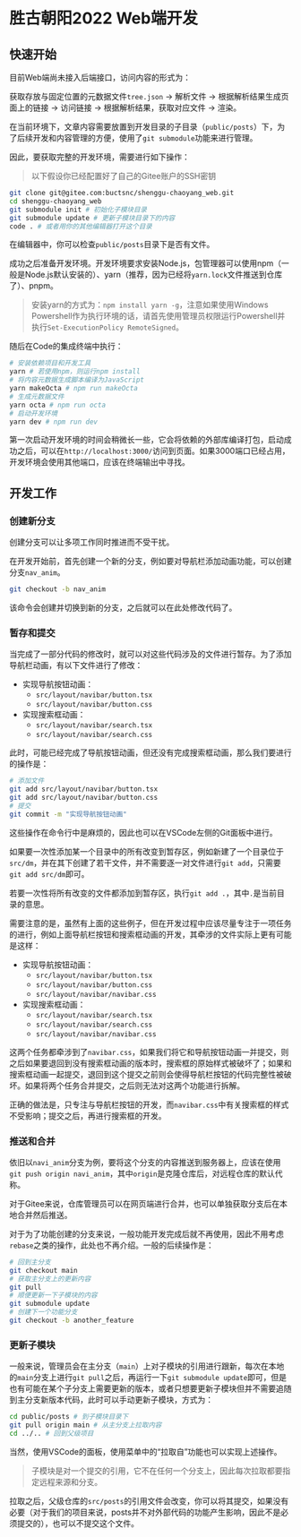 # 胜古朝阳2022 Web端开发

## 快速开始

目前Web端尚未接入后端接口，访问内容的形式为：

获取存放与固定位置的元数据文件`tree.json` -> 解析文件 -> 根据解析结果生成页面上的链接 -> 访问链接 -> 根据解析结果，获取对应文件 -> 渲染。

在当前环境下，文章内容需要放置到开发目录的子目录（`public/posts`）下，为了后续开发和内容管理的方便，使用了`git submodule`功能来进行管理。

因此，要获取完整的开发环境，需要进行如下操作：

> 以下假设你已经配置好了自己的Gitee账户的SSH密钥

```sh
git clone git@gitee.com:buctsnc/shenggu-chaoyang_web.git
cd shenggu-chaoyang_web 
git submodule init # 初始化子模块目录
git submodule update # 更新子模块目录下的内容
code . # 或者用你的其他编辑器打开这个目录
```

在编辑器中，你可以检查`public/posts`目录下是否有文件。

成功之后准备开发环境。开发环境要求安装Node.js，包管理器可以使用npm（一般是Node.js默认安装的）、yarn（推荐，因为已经将`yarn.lock`文件推送到仓库了）、pnpm。

> 安装yarn的方式为：`npm install yarn -g`，注意如果使用Windows Powershell作为执行环境的话，请首先使用管理员权限运行Powershell并执行`Set-ExecutionPolicy RemoteSigned`。

随后在Code的集成终端中执行：

```sh
# 安装依赖项目和开发工具
yarn # 若使用npm，则运行npm install
# 将内容元数据生成脚本编译为JavaScript
yarn makeOcta # npm run makeOcta
# 生成元数据文件
yarn octa # npm run octa
# 启动开发环境
yarn dev # npm run dev
```

第一次启动开发环境的时间会稍微长一些，它会将依赖的外部库编译打包，启动成功之后，可以在`http://localhost:3000/`访问到页面。如果3000端口已经占用，开发环境会使用其他端口，应该在终端输出中寻找。

## 开发工作

### 创建新分支

创建分支可以让多项工作同时推进而不受干扰。

在开发开始前，首先创建一个新的分支，例如要对导航栏添加动画功能，可以创建分支`nav_anim`。

```sh
git checkout -b nav_anim
```

该命令会创建并切换到新的分支，之后就可以在此处修改代码了。

### 暂存和提交

当完成了一部分代码的修改时，就可以对这些代码涉及的文件进行暂存。为了添加导航栏动画，有以下文件进行了修改：

- 实现导航按钮动画：
    - `src/layout/navibar/button.tsx`
    - `src/layout/navibar/button.css`
- 实现搜索框动画：
    - `src/layout/navibar/search.tsx`
    - `src/layout/navibar/search.css`

此时，可能已经完成了导航按钮动画，但还没有完成搜索框动画，那么我们要进行的操作是：

```sh
# 添加文件
git add src/layout/navibar/button.tsx
git add src/layout/navibar/button.css
# 提交
git commit -m "实现导航按钮动画"
```

这些操作在命令行中是麻烦的，因此也可以在VSCode左侧的Git面板中进行。

如果要一次性添加某一个目录中的所有改变到暂存区，例如新建了一个目录位于`src/dm`，并在其下创建了若干文件，并不需要逐一对文件进行`git add`，只需要`git add src/dm`即可。

若要一次性将所有改变的文件都添加到暂存区，执行`git add .`，其中`.`是当前目录的意思。

需要注意的是，虽然有上面的这些例子，但在开发过程中应该尽量专注于一项任务的进行，例如上面导航栏按钮和搜索框动画的开发，其牵涉的文件实际上更有可能是这样：

- 实现导航按钮动画：
    - `src/layout/navibar/button.tsx`
    - `src/layout/navibar/button.css`
    - `src/layout/navibar/navibar.css`
- 实现搜索框动画：
    - `src/layout/navibar/search.tsx`
    - `src/layout/navibar/search.css`
    - `src/layout/navibar/navibar.css`

这两个任务都牵涉到了`navibar.css`，如果我们将它和导航按钮动画一并提交，则之后如果要退回到没有搜索框动画的版本时，搜索框的原始样式被破坏了；如果和搜索框动画一起提交，退回到这个提交之前则会使得导航栏按钮的代码完整性被破坏。如果将两个任务合并提交，之后则无法对这两个功能进行拆解。

正确的做法是，只专注与导航栏按钮的开发，而`navibar.css`中有关搜索框的样式不受影响；提交之后，再进行搜索框的开发。

### 推送和合并

依旧以`navi_anim`分支为例，要将这个分支的内容推送到服务器上，应该在使用`git push origin navi_anim`，其中`origin`是克隆仓库后，对远程仓库的默认代称。

对于Gitee来说，仓库管理员可以在网页端进行合并，也可以单独获取分支后在本地合并然后推送。

对于为了功能创建的分支来说，一般功能开发完成后就不再使用，因此不用考虑`rebase`之类的操作，此处也不再介绍。一般的后续操作是：

```sh
# 回到主分支
git checkout main
# 获取主分支上的更新内容
git pull
# 顺便更新一下子模块的内容
git submodule update
# 创建下一个功能分支
git checkout -b another_feature
```

### 更新子模块

一般来说，管理员会在主分支（`main`）上对子模块的引用进行跟新，每次在本地的`main`分支上进行`git pull`之后，再运行一下`git submodule update`即可，但是也有可能在某个子分支上需要更新的版本，或者只想要更新子模块但并不需要追随到主分支新版本代码，此时可以手动更新子模块，方式为：

```sh
cd public/posts # 到子模块目录下
git pull origin main # 从主分支上拉取内容
cd ../.. # 回到父级项目
```

当然，使用VSCode的面板，使用菜单中的“拉取自”功能也可以实现上述操作。

> 子模块是对一个提交的引用，它不在任何一个分支上，因此每次拉取都要指定远程来源和分支。

拉取之后，父级仓库的`src/posts`的引用文件会改变，你可以将其提交，如果没有必要（对于我们的项目来说，posts并不对外部代码的功能产生影响，因此不是必须提交的），也可以不提交这个文件。
